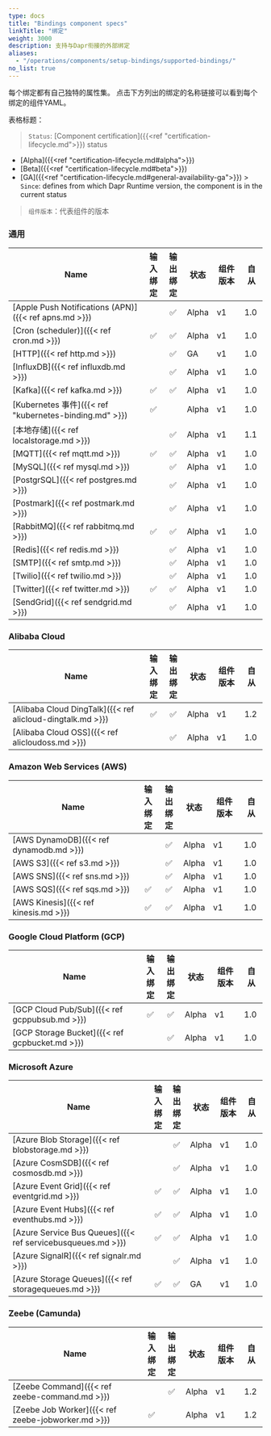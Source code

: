 ```yaml
---
type: docs
title: "Bindings component specs"
linkTitle: "绑定"
weight: 3000
description: 支持与Dapr衔接的外部绑定
aliases:
  - "/operations/components/setup-bindings/supported-bindings/"
no_list: true
---
```


每个绑定都有自己独特的属性集。 点击下方列出的绑定的名称链接可以看到每个绑定的组件YAML。


表格标题：

> `Status`: [Component certification]({{<ref "certification-lifecycle.md">}}) status
  - [Alpha]({{<ref "certification-lifecycle.md#alpha">}})
  - [Beta]({{<ref "certification-lifecycle.md#beta">}})
  - [GA]({{<ref "certification-lifecycle.md#general-availability-ga">}}) > `Since`: defines from which Dapr Runtime version, the component is in the current status

> `组件版本`：代表组件的版本
### 通用

| Name                                                  | 输入<br>绑定 | 输出<br>绑定 | 状态    | 组件版本 | 自从  |
| ----------------------------------------------------- |:--------------:|:--------------:| ----- | ---- | --- |
| [Apple Push Notifications (APN)]({{< ref apns.md >}}) |                |       ✅        | Alpha | v1   | 1.0 |
| [Cron (scheduler)]({{< ref cron.md >}})               |       ✅        |       ✅        | Alpha | v1   | 1.0 |
| [HTTP]({{< ref http.md >}})                           |                |       ✅        | GA    | v1   | 1.0 |
| [InfluxDB]({{< ref influxdb.md >}})                   |                |       ✅        | Alpha | v1   | 1.0 |
| [Kafka]({{< ref kafka.md >}})                         |       ✅        |       ✅        | Alpha | v1   | 1.0 |
| [Kubernetes 事件]({{< ref "kubernetes-binding.md" >}})  |       ✅        |                | Alpha | v1   | 1.0 |
| [本地存储]({{< ref localstorage.md >}})                   |                |       ✅        | Alpha | v1   | 1.1 |
| [MQTT]({{< ref mqtt.md >}})                           |       ✅        |       ✅        | Alpha | v1   | 1.0 |
| [MySQL]({{< ref mysql.md >}})                         |                |       ✅        | Alpha | v1   | 1.0 |
| [PostgrSQL]({{< ref postgres.md >}})                  |                |       ✅        | Alpha | v1   | 1.0 |
| [Postmark]({{< ref postmark.md >}})                   |                |       ✅        | Alpha | v1   | 1.0 |
| [RabbitMQ]({{< ref rabbitmq.md >}})                   |       ✅        |       ✅        | Alpha | v1   | 1.0 |
| [Redis]({{< ref redis.md >}})                         |                |       ✅        | Alpha | v1   | 1.0 |
| [SMTP]({{< ref smtp.md >}})                           |                |       ✅        | Alpha | v1   | 1.0 |
| [Twilio]({{< ref twilio.md >}})                       |                |       ✅        | Alpha | v1   | 1.0 |
| [Twitter]({{< ref twitter.md >}})                     |       ✅        |       ✅        | Alpha | v1   | 1.0 |
| [SendGrid]({{< ref sendgrid.md >}})                   |                |       ✅        | Alpha | v1   | 1.0 |

### Alibaba Cloud

| Name                                                       | 输入<br>绑定 | 输出<br>绑定 | 状态    | 组件版本 | 自从  |
| ---------------------------------------------------------- |:--------------:|:--------------:| ----- | ---- | --- |
| [Alibaba Cloud DingTalk]({{< ref alicloud-dingtalk.md >}}) |       ✅        |       ✅        | Alpha | v1   | 1.2 |
| [Alibaba Cloud OSS]({{< ref alicloudoss.md >}})            |                |       ✅        | Alpha | v1   | 1.0 |

### Amazon Web Services (AWS)

| Name                                    | 输入<br>绑定 | 输出<br>绑定 | 状态    | 组件版本 | 自从  |
| --------------------------------------- |:--------------:|:--------------:| ----- | ---- | --- |
| [AWS DynamoDB]({{< ref dynamodb.md >}}) |                |       ✅        | Alpha | v1   | 1.0 |
| [AWS S3]({{< ref s3.md >}})             |                |       ✅        | Alpha | v1   | 1.0 |
| [AWS SNS]({{< ref sns.md >}})           |                |       ✅        | Alpha | v1   | 1.0 |
| [AWS SQS]({{< ref sqs.md >}})           |       ✅        |       ✅        | Alpha | v1   | 1.0 |
| [AWS Kinesis]({{< ref kinesis.md >}})   |       ✅        |       ✅        | Alpha | v1   | 1.0 |

### Google Cloud Platform (GCP)

| Name                                           | 输入<br>绑定 | 输出<br>绑定 | 状态    | 组件版本 | 自从  |
| ---------------------------------------------- |:--------------:|:--------------:| ----- | ---- | --- |
| [GCP Cloud Pub/Sub]({{< ref gcppubsub.md >}})  |       ✅        |       ✅        | Alpha | v1   | 1.0 |
| [GCP Storage Bucket]({{< ref gcpbucket.md >}}) |                |       ✅        | Alpha | v1   | 1.0 |

### Microsoft Azure

| Name                                                        | 输入<br>绑定 | 输出<br>绑定 | 状态    | 组件版本 | 自从  |
| ----------------------------------------------------------- |:--------------:|:--------------:| ----- | ---- | --- |
| [Azure Blob Storage]({{< ref blobstorage.md >}})            |                |       ✅        | Alpha | v1   | 1.0 |
| [Azure CosmSDB]({{< ref cosmosdb.md >}})                    |                |       ✅        | Alpha | v1   | 1.0 |
| [Azure Event Grid]({{< ref eventgrid.md >}})                |       ✅        |       ✅        | Alpha | v1   | 1.0 |
| [Azure Event Hubs]({{< ref eventhubs.md >}})                |       ✅        |       ✅        | Alpha | v1   | 1.0 |
| [Azure Service Bus Queues]({{< ref servicebusqueues.md >}}) |       ✅        |       ✅        | Alpha | v1   | 1.0 |
| [Azure SignalR]({{< ref signalr.md >}})                     |                |       ✅        | Alpha | v1   | 1.0 |
| [Azure Storage Queues]({{< ref storagequeues.md >}})        |       ✅        |       ✅        | GA    | v1   | 1.0 |

### Zeebe (Camunda)

| Name                                               | 输入<br>绑定 | 输出<br>绑定 | 状态    | 组件版本 | 自从  |
| -------------------------------------------------- |:--------------:|:--------------:| ----- | ---- | --- |
| [Zeebe Command]({{< ref zeebe-command.md >}})      |                |       ✅        | Alpha | v1   | 1.2 |
| [Zeebe Job Worker]({{< ref zeebe-jobworker.md >}}) |       ✅        |                | Alpha | v1   | 1.2 |